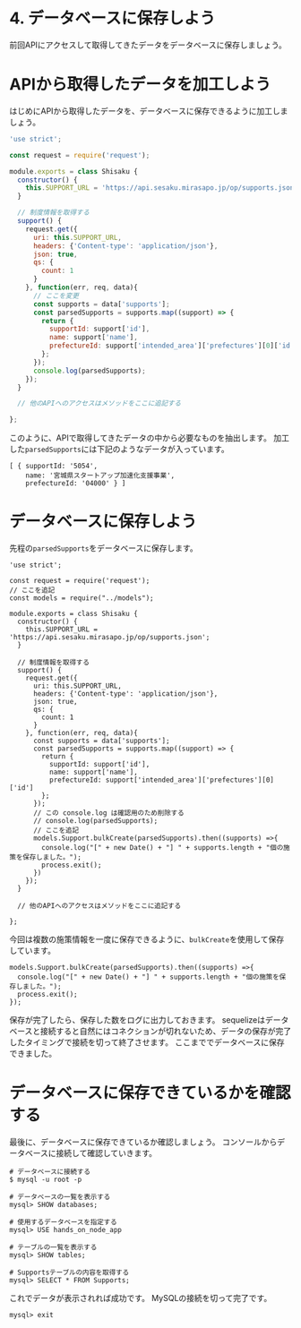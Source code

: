 # 4. データベースに保存しよう
前回APIにアクセスして取得してきたデータをデータベースに保存しましょう。

# APIから取得したデータを加工しよう
はじめにAPIから取得したデータを、データベースに保存できるように加工しましょう。

```lib/shisaku.js
'use strict';

const request = require('request');

module.exports = class Shisaku {
  constructor() {
    this.SUPPORT_URL = 'https://api.sesaku.mirasapo.jp/op/supports.json';
  }

  // 制度情報を取得する
  support() {
    request.get({
      uri: this.SUPPORT_URL,
      headers: {'Content-type': 'application/json'},
      json: true,
      qs: {
        count: 1
      }
    }, function(err, req, data){
      // ここを変更
      const supports = data['supports'];
      const parsedSupports = supports.map((support) => {
        return {
          supportId: support['id'],
          name: support['name'],
          prefectureId: support['intended_area']['prefectures'][0]['id']
        };
      });
      console.log(parsedSupports);
    });
  }

  // 他のAPIへのアクセスはメソッドをここに追記する

};
```

このように、APIで取得してきたデータの中から必要なものを抽出します。
加工した`parsedSupports`には下記のようなデータが入っています。

```
[ { supportId: '5054',
    name: '宮城県スタートアップ加速化支援事業',
    prefectureId: '04000' } ]
```

# データベースに保存しよう
先程の`parsedSupports`をデータベースに保存します。

```
'use strict';

const request = require('request');
// ここを追記
const models = require("../models");

module.exports = class Shisaku {
  constructor() {
    this.SUPPORT_URL = 'https://api.sesaku.mirasapo.jp/op/supports.json';
  }

  // 制度情報を取得する
  support() {
    request.get({
      uri: this.SUPPORT_URL,
      headers: {'Content-type': 'application/json'},
      json: true,
      qs: {
        count: 1
      }
    }, function(err, req, data){
      const supports = data['supports'];
      const parsedSupports = supports.map((support) => {
        return {
          supportId: support['id'],
          name: support['name'],
          prefectureId: support['intended_area']['prefectures'][0]['id']
        };
      });
      // この console.log は確認用のため削除する
      // console.log(parsedSupports);
      // ここを追記
      models.Support.bulkCreate(parsedSupports).then((supports) =>{
        console.log("[" + new Date() + "] " + supports.length + "個の施策を保存しました。");
        process.exit();
      })
    });
  }

  // 他のAPIへのアクセスはメソッドをここに追記する

};
```

今回は複数の施策情報を一度に保存できるように、`bulkCreate`を使用して保存しています。

```
models.Support.bulkCreate(parsedSupports).then((supports) =>{
  console.log("[" + new Date() + "] " + supports.length + "個の施策を保存しました。");
  process.exit();
});
```

保存が完了したら、保存した数をログに出力しておきます。
sequelizeはデータベースと接続すると自然にはコネクションが切れないため、データの保存が完了したタイミングで接続を切って終了させます。
ここまででデータベースに保存できました。

# データベースに保存できているかを確認する
最後に、データベースに保存できているか確認しましょう。
コンソールからデータベースに接続して確認していきます。

```
# データベースに接続する
$ mysql -u root -p

# データベースの一覧を表示する
mysql> SHOW databases;

# 使用するデータベースを指定する
mysql> USE hands_on_node_app

# テーブルの一覧を表示する
mysql> SHOW tables;

# Supportsテーブルの内容を取得する
mysql> SELECT * FROM Supports;
```

これでデータが表示されれば成功です。
MySQLの接続を切って完了です。

```
mysql> exit
```
